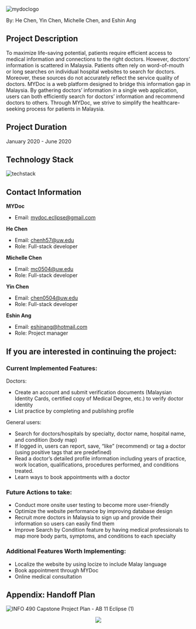 ![mydoclogo](https://user-images.githubusercontent.com/32310896/82287189-3172a400-99d2-11ea-8f68-50942ae2f4a5.png)

By: He Chen, Yin Chen, Michelle Chen, and Eshin Ang

## Project Description
To maximize life-saving potential, patients require efficient access to medical information and connections to the right doctors. However, doctors’ information is scattered in Malaysia. Patients often rely on word-of-mouth or long searches on individual hospital websites to search for doctors. Moreover, these sources do not accurately reflect the service quality of doctors. MYDoc is a web platform designed to bridge this information gap in Malaysia. By gathering doctors’ information in a single web application, users can both efficiently search for doctors’ information and recommend doctors to others. Through MYDoc, we strive to simplify the healthcare-seeking process for patients in Malaysia.

## Project Duration
January 2020 - June 2020

## Technology Stack
![techstack](https://user-images.githubusercontent.com/32310896/82286369-2585e280-99d0-11ea-8fdb-4764ac76edf5.png)

## Contact Information
**MYDoc** 

* Email: mydoc.eclipse@gmail.com


**He Chen**

* Email: chenh57@uw.edu
* Role: Full-stack developer


**Michelle Chen**

* Email: mc0504@uw.edu
* Role: Full-stack developer


**Yin Chen**

* Email: chen0504@uw.edu
* Role: Full-stack developer


**Eshin Ang**

* Email: eshinang@hotmail.com
* Role: Project manager

## If you are interested in continuing the project:

### Current Implemented Features:
Doctors:
* Create an account and submit verification documents (Malaysian Identity Cards, certified copy of Medical Degree, etc.) to verify doctor identity
* List practice by completing and publishing profile

General users:
* Search for doctors/hospitals by specialty, doctor name, hospital name, and condition (body map)
* If logged in, users can report, save, “like” (recommend) or tag a doctor (using positive tags that are predefined) 
* Read a doctor’s detailed profile information including years of practice, work location, qualifications, procedures performed, and conditions treated.
* Learn ways to book appointments with a doctor 

### Future Actions to take:
* Conduct more onsite user testing to become more user-friendly
* Optimize the website performance by improving database design
* Recruit more doctors in Malaysia to sign up and provide their information so users can easily find them
* Improve Search by Condition feature by having medical professionals to map more body parts, symptoms, and conditions to each specialty

### Additional Features Worth Implementing:
* Localize the website by using locize to include Malay language
* Book appointment through MYDoc
* Online medical consultation 

## Appendix: Handoff Plan
![INFO 490 Capstone Project Plan - AB 11 Eclipse (1)](https://user-images.githubusercontent.com/32310896/82285224-8b249f80-99cd-11ea-8c5a-994111a1bbef.png)

<p align="center">
    <img src="https://user-images.githubusercontent.com/32310896/82286940-8a8e0800-99d1-11ea-96c3-5c406dea7174.png">
  </p>
